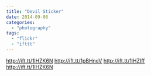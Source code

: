 ```yaml
---
title: "Devil Sticker"
date: 2014-09-06
categories: 
  - "photography"
tags: 
  - "flickr"
  - "ifttt"
---
```


http://ift.tt/1lHZK6N http://ift.tt/1pBHneV http://ift.tt/1lHZIff http://ift.tt/1lHZK6N
